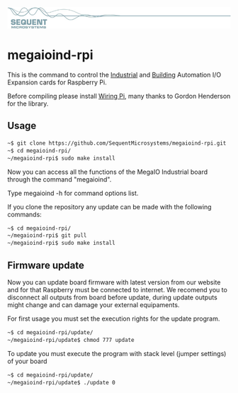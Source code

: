 
[![megaioind-rpi](readmeres/sequent.jpg)](https://www.sequentmicrosystems.com/megaio-ind.html)

# megaioind-rpi

This is the command to control the [Industrial](https://www.sequentmicrosystems.com/megaio-ind.html) and [Building](https://www.sequentmicrosystems.com/megaio-bas.html) Automation I/O Expansion cards for Raspberry Pi.

Before compiling please install [Wiring Pi](http://wiringpi.com/download-and-install/), many thanks to Gordon Henderson for the library.

## Usage

```bash
~$ git clone https://github.com/SequentMicrosystems/megaioind-rpi.git
~$ cd megaioind-rpi/
~/megaioind-rpi$ sudo make install
```

Now you can access all the functions of the MegaIO Industrial board through the command "megaioind".

Type megaioind -h for command options list.

If you clone the repository any update can be made with the following commands:

```bash
~$ cd megaioind-rpi/  
~/megaioind-rpi$ git pull
~/megaioind-rpi$ sudo make install
```  
## Firmware update

Now you can update board firmware with latest version from our website and for that Raspberry must be connected to internet. We recomend you to disconnect all outputs from board before update, during update outputs might change and can damage your external equipaments. 

For first usage you must set the execution rights for the update program.

```bash
~$ cd megaioind-rpi/update/
~/megaioind-rpi/update$ chmod 777 update
```
To update you must execute the program with stack level (jumper settings) of your board

```bash
~$ cd megaioind-rpi/update/
~/megaioind-rpi/update$ ./update 0
```
